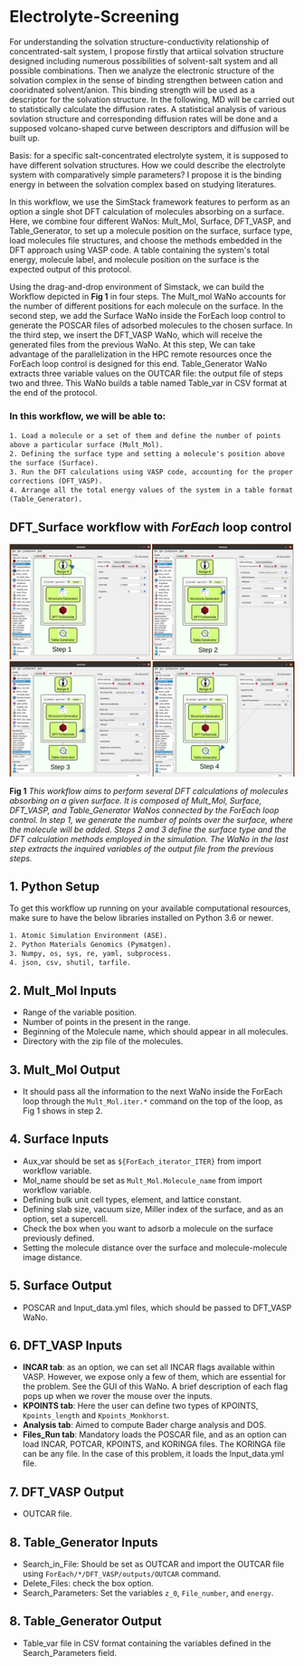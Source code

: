 # Electrolyte-Screening

For understanding the solvation structure-conductivity relationship of concentrated-salt system, I propose firstly that artiical solvation structure designed including numerous possibilities of solvent-salt system and all possible combinations. Then we analyze the electronic structure of the solvation complex in  the sense of binding strengthen between cation and cooridnated solvent/anion. This binding strength will be used as a descriptor for the solvation structure. In the following, MD will be carried out to statistically calculate the diffusion rates. A statistical analysis of various sovlation structure and corresponding diffusion rates will be done and a supposed volcano-shaped curve between descriptors and diffusion will be built up.


Basis: for a specific salt-concentrated electrolyte system, it is supposed to have different solvation structures. How we could describe the electrolyte system with comparatively simple parameters? I propose it is the binding energy in between the solvation complex based on studying literatures.


In this workflow, we use the SimStack framework features to perform as an option a single shot DFT calculation of molecules absorbing on a surface. Here, we combine four different WaNos: Mult_Mol, Surface, DFT_VASP, and Table_Generator, to set up a molecule position on the surface, surface type, load molecules file structures, and choose the methods embedded in the DFT approach using VASP code. A table containing the system's total energy, molecule label, and molecule position on the surface is the expected output of this protocol.

Using the drag-and-drop environment of Simstack, we can build the Workflow depicted in **Fig 1** in four steps. The Mult_mol WaNo accounts for the number of different positions for each molecule on the surface.  In the second step, we add the Surface WaNo inside the ForEach loop control to generate the POSCAR files of adsorbed molecules to the chosen surface. In the third step, we insert the DFT_VASP WaNo, which will receive the generated files from the previous WaNo. At this step, We can take advantage of the parallelization in the HPC remote resources once the ForEach loop control is designed for this end.  Table_Generator WaNo extracts three variable values on the OUTCAR file: the output file of steps two and three. This WaNo builds a table named Table_var in CSV format at the end of the protocol. 

### In this workflow, we will be able to:
```
1. Load a molecule or a set of them and define the number of points above a particuĺar surface (Mult_Mol).
2. Defining the surface type and setting a molecule's position above the surface (Surface).
3. Run the DFT calculations using VASP code, accounting for the proper corrections (DFT_VASP).
4. Arrange all the total energy values of the system in a table format (Table_Generator). 
```

## DFT_Surface workflow with **_ForEach_** loop control
![Semantic description of image](Electrolyte-Screening.png)

**Fig 1** _This workflow aims to perform several DFT calculations of molecules absorbing on a given surface. It is composed of Mult_Mol, Surface, DFT_VASP, and Table_Generator WaNos connected by the ForEach loop control. In step 1, we generate the number of points over the surface, where the molecule will be added. Steps 2 and 3 define the surface type and the DFT calculation methods employed in the simulation. The WaNo in the last step extracts the inquired variables of the output file from the previous steps._

## 1. Python Setup
To get this workflow up running on your available computational resources, make sure to have the below libraries installed on Python 3.6 or newer.

```
1. Atomic Simulation Environment (ASE).
2. Python Materials Genomics (Pymatgen).
3. Numpy, os, sys, re, yaml, subprocess.
4. json, csv, shutil, tarfile. 
```
## 2. Mult_Mol Inputs
- Range of the variable position. 
- Number of points in the present in the range. 
- Beginning of the Molecule name, which should appear in all molecules. 
- Directory with the zip file of the molecules.
## 3. Mult_Mol Output
- It should pass all the information to the next WaNo inside the ForEach loop through the `Mult_Mol.iter.*` command on the top of the loop, as Fig 1 shows in step 2.
## 4. Surface Inputs
- Aux_var should be set as `${ForEach_iterator_ITER}` from import workflow variable.
- Mol_name should be set as `Mult_Mol.Molecule_name` from import workflow variable.
- Defining bulk unit cell types, element, and lattice constant.
- Defining slab size, vacuum size, Miller index of the surface, and as an option, set a supercell.
- Check the box when you want to adsorb a molecule on the surface previously defined.
- Setting the molecule distance over the surface and molecule-molecule image distance.
## 5. Surface Output
- POSCAR and Input_data.yml files, which should be passed to DFT_VASP WaNo.
## 6. DFT_VASP Inputs
- **INCAR tab**: as an option, we can set all INCAR flags available within VASP. However, we expose only a few of them, which are essential for the problem. See the GUI of this WaNo. A brief description of each flag pops up when we rover the mouse over the inputs.
- **KPOINTS tab**: Here the user can define two types of KPOINTS, `Kpoints_length` and `Kpoints_Monkhorst`.
- **Analysis tab**: Aimed to compute Bader charge analysis and DOS.
- **Files_Run tab**: Mandatory loads the POSCAR file, and as an option can load INCAR, POTCAR, KPOINTS, and KORINGA files. The KORINGA file can be any file. In the case of this problem, it loads the Input_data.yml file.
## 7. DFT_VASP Output
- OUTCAR file.
## 8. Table_Generator Inputs
- Search_in_File: Should be set as OUTCAR and import the OUTCAR file using `ForEach/*/DFT_VASP/outputs/OUTCAR` command.
- Delete_Files: check the box option.
- Search_Parameters: Set the variables `z_0`, `File_number`, and `energy`.  
## 8. Table_Generator Output
- Table_var file in CSV format containing the variables defined in the Search_Parameters field.
